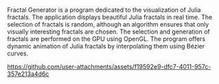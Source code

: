 Fractal Generator is a program dedicated to the visualization of Julia fractals.
The application displays beautiful Julia fractals in real time. The selection of fractals is random, although an algorithm ensures that only visually interesting fractals are chosen.
The selection and generation of fractals are performed on the GPU using OpenGL.
The program offers dynamic animation of Julia fractals by interpolating them using Bézier curves.

https://github.com/user-attachments/assets/f19592e9-dfc7-4011-957c-357e213a4d6c


